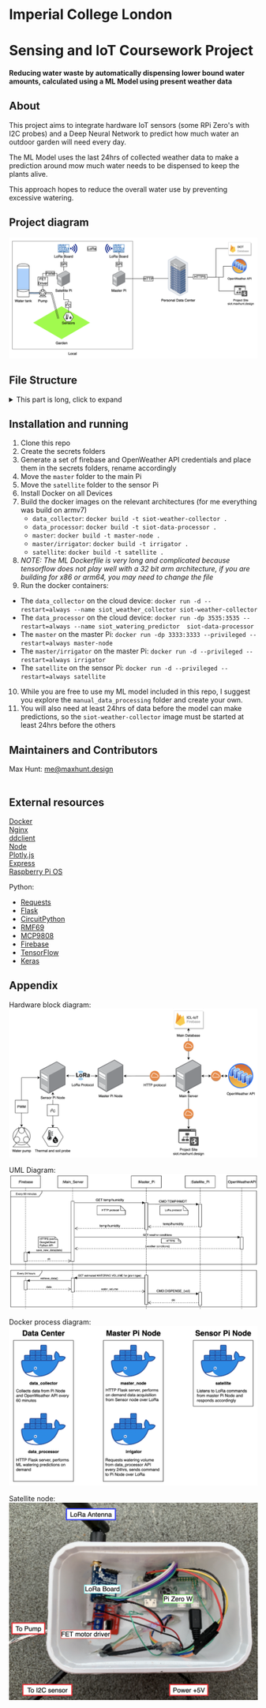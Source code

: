 # Imperial College London
# Sensing and IoT Coursework Project
#### Reducing water waste by automatically dispensing lower bound water amounts, calculated using a ML Model using present weather data

## About
This project aims to integrate hardware IoT sensors (some RPi Zero's with I2C probes) and a Deep Neural Network to predict how much water an outdoor garden will need every day.

The ML Model uses the last 24hrs of collected weather data to make a prediction around mow much water needs to be dispensed to keep the plants alive.

This approach hopes to reduce the overall water use by preventing excessive watering.

## Project diagram
![alt text](diagrams/Main_project_diagram.png)

## File Structure

<details>
<summary>This part is long, click to expand</summary>

- `data_collector/` Main data collector and uploader module
  - `secrets/` Private API keys
    - `icl-iot-weather-firebase-adminsdk.json` Firebase key for database access
    - `weather_api_key.txt` OpenWeather API key
  - `data_collector.py` Python script for data collection
  - `Dockerfile` Containerizing the application
  - `requirements.txt` Python requirements for running the script
- `data_processor/` ML on demand data processing module
  - `firebase_python_image/` Since building a tf image takes ages, we build it once and use it for testing the ml script later
    - `Dockerfile` Building a tensorflow image for armv7l
  - `secrets/` Private API keys
    - `icl-iot-weather-firebase-adminsdk.json` Firebase key for database access
  - `watering_model.model/` Saved ML model for water predictions
  - `Dockerfile` Containerizing the application
  - `water_predictor.py` On demand, real time watering predictor script
- `Diagrams/` Process and block diagrams
  - `source/*` Editable `.drawio` diagrams
  - `Docker_process_diagram.png` Diagram of all processes running on all devices
  - `Hardware_block_diagram.png` Block diagram of the project hardware
  - `Main_project_diagram.png` Overall project system diagram
  - `UML_process_diagram.png` UML diagram detailing software processes
- `lora_nodes/` Scripts running on the Pi Zero nodes
  - `master/` Scripts running on the primary, internet connected Pi
    - `irrigator/` Daily watering module
      - `Dockerfile` Containerizing the application
      - `irrigator.py` Daily watering script
      - `requirements.txt` Python requirements for running the script
    - `Dockerfile` Containerizing the application
    - `main.py` Main data server, collects data from satellite over LoRa and returns over http
    - `requirements.txt` Python requirements for running the script
  - `satellite/` Data reading and sending module for the sensor Pi
    - `Dockerfile` Containerizing the application
    - `main.py` LoRa commend listener, temperature reader and pump controller
    - `requirements.txt` Python requirements for running the script
- `manual_data_processing/` iPython notebooks used for data processing and model training
  - `datasets/*` Various datasets used for processing and training
  - `On_Demand_water_predictor.ipynb` Interactive notebook used in creating the on demand water predictor script
  - `SIOT_ML_MODEL.ipynb` Interactive notebook used for model creation
  - `Dataset exporter.ipynb` Interactive notebook for exporting all data to csv
  - `Firestore Dataset injector.ipynb` Interactive notebook for injecting new data into database (useful if something was missed during logging)
- `site/*` Monitoring website, HTML+CSS+JS, hosted on Firebase
- `.gitignore` Gitignore file preventing all my API keys from showing up online...
- `README.md` See [README.md](README.md)

</details>

## Installation and running
1. Clone this repo
2. Create the secrets folders
3. Generate a set of firebase and OpenWeather API credentials and place them in the secrets folders, rename accordingly
4. Move the `master` folder to the main Pi
5. Move the `satellite` folder to the sensor Pi
6. Install Docker on all Devices
7. Build the docker images on the relevant architectures (for me everything was build on armv7)
   - `data_collector`: `docker build -t siot-weather-collector .`
   - `data_processor`: `docker build -t siot-data-processor .`
   - `master`: `docker build -t master-node .`
   - `master/irrigator`: `docker build -t irrigator .`
   - `satellite`: `docker build -t satellite .`
8. *NOTE: The ML Dockerfile is very long and complicated because tensorflow does not play well with a 32 bit arm architecture, if you are building for x86 or arm64, you may need to change the file*
9.  Run the docker containers:
   - The `data_collector` on the cloud device: `docker run -d --restart=always --name siot_weather_collector siot-weather-collector`
   - The `data_processor` on the cloud device: `docker run -dp 3535:3535 --restart=always --name siot_watering_predictor  siot-data-processor`
   - The `master` on the master Pi: `docker run -dp 3333:3333 --privileged --restart=always master-node`
   - The `master/irrigator` on the master Pi: `docker run -d --privileged --restart=always irrigator`
   - The `satellite` on the sensor Pi: `docker run -d --privileged --restart=always satellite`
10. While you are free to use my ML model included in this repo, I suggest you explore the `manual_data_processing` folder and create your own.
11. You will also need at least 24hrs of data before the model can make predictions, so the `siot-weather-collector` image must be started at least 24hrs before the others

## Maintainers and Contributors

   Max Hunt: [me@maxhunt.design](mailto:me@maxhunt.design) <br><br>

## External resources
[Docker](https://docs.docker.com) <br>
[Nginx](https://nginx.org/en/docs/)<br>
[ddclient](https://sourceforge.net/p/ddclient/wiki/Home/)<br>
[Node](https://nodejs.org/en/docs/) <br>
[Plotly.js](https://plotly.com/javascript/reference/)<br>
[Express](https://expressjs.com/en/5x/api.html)<br>
[Raspberry Pi OS](https://www.raspberrypi.org/software/)

Python:
- [Requests](https://requests.readthedocs.io/en/master/api/)
- [Flask](https://flask.palletsprojects.com/en/1.1.x/api/)
- [CircuitPython](https://circuitpython.readthedocs.io/en/6.0.x/README.html)
- [RMF69](https://circuitpython.readthedocs.io/projects/rfm69/en/latest/api.html)
- [MCP9808](https://circuitpython.readthedocs.io/projects/mcp9808/en/latest/)
- [Firebase](https://firebase.google.com/docs/reference/admin/python)
- [TensorFlow](https://www.tensorflow.org/api_docs)
- [Keras](https://keras.io/api/)


## Appendix

Hardware block diagram:
![alt text](diagrams/Hardware_block_diagram.png)

UML Diagram:
![alt text](diagrams/UML_process_diagram.png)

Docker process diagram:
![alt text](diagrams/Docker_process_diagram.png)

Satellite node:
![alt text](diagrams/sat_node_picture.png)
